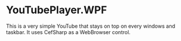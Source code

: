 # YouTubePlayer.WPF
This is a very simple YouTube that stays on top on every windows and taskbar. It uses CefSharp as a WebBrowser control.
